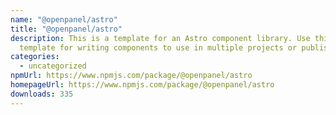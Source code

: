 ```yaml
---
name: "@openpanel/astro"
title: "@openpanel/astro"
description: This is a template for an Astro component library. Use this
  template for writing components to use in multiple projects or publish to NPM.
categories:
  - uncategorized
npmUrl: https://www.npmjs.com/package/@openpanel/astro
homepageUrl: https://www.npmjs.com/package/@openpanel/astro
downloads: 335
---
```

